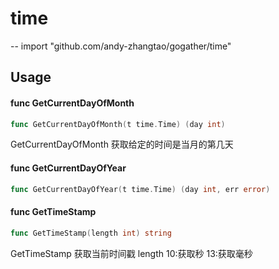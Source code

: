 # time
--
    import "github.com/andy-zhangtao/gogather/time"


## Usage

#### func  GetCurrentDayOfMonth

```go
func GetCurrentDayOfMonth(t time.Time) (day int)
```
GetCurrentDayOfMonth 获取给定的时间是当月的第几天

#### func  GetCurrentDayOfYear

```go
func GetCurrentDayOfYear(t time.Time) (day int, err error)
```

#### func  GetTimeStamp

```go
func GetTimeStamp(length int) string
```
GetTimeStamp 获取当前时间戳 length 10:获取秒 13:获取毫秒
